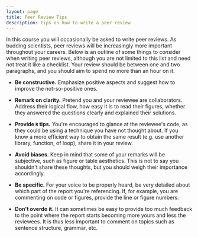 ```yaml
---
layout: page
title: Peer Review Tips
description: tips on how to write a peer review
---
```


In this course you will occasionally be asked to write peer reviews.
As budding scientists, peer reviews will be increasingly more important
throughout your careers.
Below is an outline of some things to consider when writing peer reviews,
although you are not limited to this list and need not treat it like a checklist.
Your review should be between one and two paragraphs, 
and you should aim to spend no more than an hour on it.

* **Be constructive.** 
Emphasize positive aspects and suggest how to improve the not-so-positive ones.

* **Remark on clarity.** 
Pretend you and your reviewee are collaborators.
Address their logical flow, how easy it is to read their figures,
whether they answered the questions clearly and explained their solutions.

* **Provide `R` tips.** 
You're encouraged to glance at the reviewee's code,
as they could be using a technique you have not thought about.
If you know a more efficient way to obtain the same result
(e.g. use another library, function, of loop), share it in your review.

* **Avoid biases.** 
Keep in mind that some of your remarks will be subjective,
such as figure or table aesthetics. 
This is not to say you shouldn't share these thoughts,
but you should weigh their importance accordingly.

* **Be specific.** 
For your voice to be properly heard,
be very detailed about which part of the report you're referencing.
If, for example, you are commenting on code or figures,
provide the line or figure numbers.

* **Don't overdo it.** 
It can sometimes be easy to provide too much feedback
to the point where the report starts becoming more yours
and less the reviewees.
It is thus less important to comment on topics such as sentence structure, grammar, etc.

